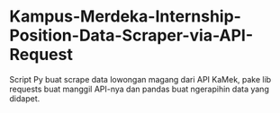 # Kampus-Merdeka-Internship-Position-Data-Scraper-via-API-Request
Script Py buat scrape data lowongan magang dari API KaMek, pake lib requests buat manggil API-nya dan pandas buat ngerapihin data yang didapet.
